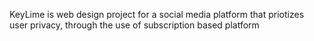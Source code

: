 KeyLime is web design project for a social media platform that priotizes user privacy, through the use of subscription based platform
